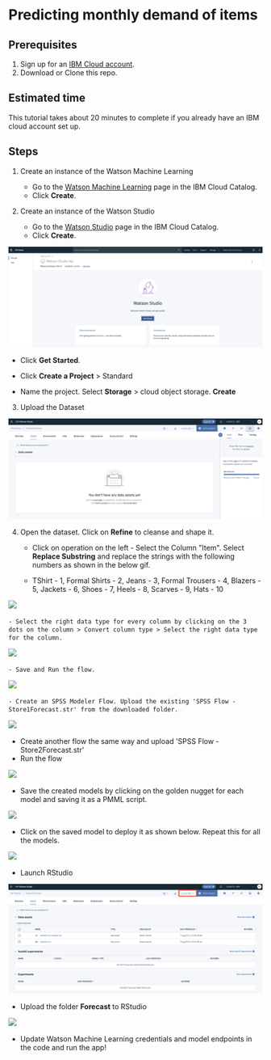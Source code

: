 # Predicting monthly demand of items

## Prerequisites

1. Sign up for an [IBM Cloud account](https://cloud.ibm.com/registration/).
2. Download or Clone this repo.

## Estimated time

This tutorial takes about 20 minutes to complete if you already have an IBM cloud account set up.

## Steps

1. Create an instance of the Watson Machine Learning
   - Go to the [Watson Machine Learning]( https://cloud.ibm.com/catalog/services/machine-learning) page in the IBM Cloud Catalog.
   - Click **Create**.
  


2. Create an instance of the Watson Studio
   - Go to the [Watson Studio](https://cloud.ibm.com/catalog/services/watson-studio?bss_account=e366b6e4fb004c5eaccfbe7042b670a4) page in the IBM Cloud Catalog.
   - Click **Create**.

![](https://github.com/Abeer-Haroon/AI-Treasure-Hunt-With-Watson/blob/master/images/ath12.png)

   - Click **Get Started**.
 
   - Click **Create a Project** > Standard

   - Name the project. Select **Storage** > cloud object storage. **Create**
   
 3. Upload the Dataset

![](https://github.com/Abeer-Haroon/Predicting-monthly-demand-of-items/blob/master/images/upload.png)

4. Open the dataset. Click on **Refine** to cleanse and shape it. 

    - Click on operation on the left - Select the Column "Item". Select **Replace Substring** and replace the strings with the following numbers as shown in the below gif.

    - TShirt - 1, Formal Shirts - 2, Jeans - 3, Formal Trousers - 4, Blazers - 5, Jackets - 6, Shoes - 7, Heels - 8, Scarves - 9, Hats - 10

![](https://github.com/Abeer-Haroon/Predicting-monthly-demand-of-items/blob/master/images/1Data%20RefineryVideo1.gif)
 
    - Select the right data type for every column by clicking on the 3 dots on the column > Convert column type > Select the right data type for the column.
    
![](https://github.com/Abeer-Haroon/Predicting-monthly-demand-of-items/blob/master/images/2Data%20RefineryVideo2.gif)

    - Save and Run the flow.

![](https://github.com/Abeer-Haroon/Predicting-monthly-demand-of-items/blob/master/images/3Data%20RefineryVideo3.gif)

    - Create an SPSS Modeler Flow. Upload the existing 'SPSS Flow - Store1Forecast.str' from the downloaded folder.
    

![](https://github.com/Abeer-Haroon/Predicting-monthly-demand-of-items/blob/master/images/4SPSSFlow.gif)

   - Create another flow the same way and upload 'SPSS Flow - Store2Forecast.str'
   - Run the flow

![](https://github.com/Abeer-Haroon/Predicting-monthly-demand-of-items/blob/master/images/5SPSSFlow-run.gif)

   - Save the created models by clicking on the golden nugget for each model and saving it as a PMML script. 

![](https://github.com/Abeer-Haroon/Predicting-monthly-demand-of-items/blob/master/images/6SPSSFlow-savemodel.gif)

   - Click on the saved model to deploy it as shown below. Repeat this for all the models.

![](https://github.com/Abeer-Haroon/Predicting-monthly-demand-of-items/blob/master/images/7SPSSFlow-deploy.gif)

   - Launch RStudio

![](https://github.com/Abeer-Haroon/Predicting-monthly-demand-of-items/blob/master/images/8RStudio-launch.png)

   - Upload the folder **Forecast** to RStudio

![](https://github.com/Abeer-Haroon/Predicting-monthly-demand-of-items/blob/master/images/9RStudio-uploading.gif)

   - Update Watson Machine Learning credentials and model endpoints in the code and run the app!
